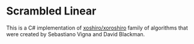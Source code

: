 Scrambled Linear
================

This is a C# implementation of [xoshiro/xoroshiro](http://prng.di.unimi.it/)
family of algorithms that were created by Sebastiano Vigna and David
Blackman.
